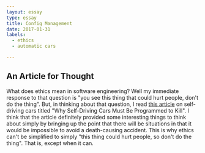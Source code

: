 ```yaml
---
layout: essay
type: essay
title: Config Management
date: 2017-01-31
labels:
  - ethics
  - automatic cars

---
```

## An Article for Thought
What does ethics mean in software engineering? Well my immediate response to that question is "you see this thing that could hurt people, don't do the thing".
But, in thinking about that question, I read [this article](https://www.technologyreview.com/s/542626/why-self-driving-cars-must-be-programmed-to-kill/) on self-driving cars titled "Why Self-Driving Cars Must Be Programmed to Kill".
I think that the article definitely provided some interesting things to think about simply by bringing up the point that there will be situations in that it would be impossible to avoid a death-causing accident.
This is why ethics can't be simplified to simply "this thing could hurt people, so don't do the thing". That is, except when it can.

